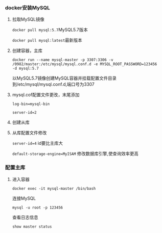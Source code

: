 ### docker安装MySQL

1. 拉取MySQL镜像

   `docker pull mysql:5.7`MySQL5.7版本

   `docker pull mysql:latest`最新版本

   

2. 创建容器，主库

   `docker run --name mysql-master -p 3307:3306 -v /0982/master:/etc/mysql/mysql.conf.d -e MYSQL_ROOT_PASSWORD=123456 -d mysql:5.7 `

   以MySQL5.7镜像创建MySQL容器并挂载配置文件目录到/etc/mysql/mysql.conf.d,端口号为3307

3. mysql.cof配置文件更改，末尾添加

   `log-bin=mysql-bin`

   `server-id=2`

4. 创建从库

5. 从库配置文件修改

   `server-id=4` id要比主库大

   `default-storage-engine=MyISAM` 修改数据库引擎,使查询效率更高

### 配置主库

1. 进入容器

   `docker exec -it mysql-master /bin/bash`

   连接MySQL

   `mysql -u root -p 123456`

   查看日志信息

   `show master status`

   

   



